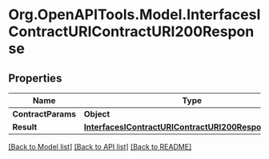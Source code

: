# Org.OpenAPITools.Model.InterfacesIContractURIContractURI200Response

## Properties

Name | Type | Description | Notes
------------ | ------------- | ------------- | -------------
**ContractParams** | **Object** |  | 
**Result** | [**InterfacesIContractURIContractURI200ResponseResult**](InterfacesIContractURIContractURI200ResponseResult.md) |  | 

[[Back to Model list]](../README.md#documentation-for-models) [[Back to API list]](../README.md#documentation-for-api-endpoints) [[Back to README]](../README.md)

